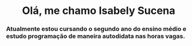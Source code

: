 <h1 align="center" color="red">Olá, me chamo Isabely Sucena</h1>

 ### Atualmente estou cursando o segundo ano do ensino médio e estudo programação de maneira autodidata nas horas vagas.
